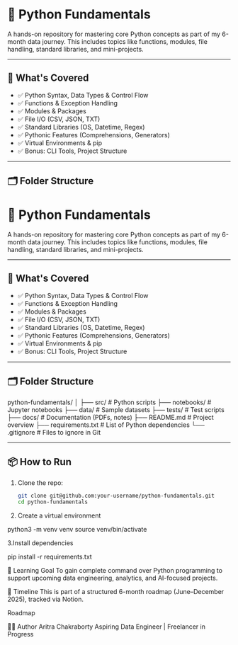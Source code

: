 # 🐍 Python Fundamentals

A hands-on repository for mastering core Python concepts as part of my 
6-month data journey. This includes topics like functions, modules, file 
handling, standard libraries, and mini-projects.

---

## 🚀 What's Covered

- ✅ Python Syntax, Data Types & Control Flow
- ✅ Functions & Exception Handling
- ✅ Modules & Packages
- ✅ File I/O (CSV, JSON, TXT)
- ✅ Standard Libraries (OS, Datetime, Regex)
- ✅ Pythonic Features (Comprehensions, Generators)
- ✅ Virtual Environments & pip
- ✅ Bonus: CLI Tools, Project Structure

---

## 🗂 Folder Structure

# 🐍 Python Fundamentals

A hands-on repository for mastering core Python concepts as part of my 
6-month data journey. This includes topics like functions, modules, file 
handling, standard libraries, and mini-projects.

---

## 🚀 What's Covered

- ✅ Python Syntax, Data Types & Control Flow
- ✅ Functions & Exception Handling
- ✅ Modules & Packages
- ✅ File I/O (CSV, JSON, TXT)
- ✅ Standard Libraries (OS, Datetime, Regex)
- ✅ Pythonic Features (Comprehensions, Generators)
- ✅ Virtual Environments & pip
- ✅ Bonus: CLI Tools, Project Structure

---

## 🗂 Folder Structure

python-fundamentals/
│
├── src/ # Python scripts
├── notebooks/ # Jupyter notebooks
├── data/ # Sample datasets
├── tests/ # Test scripts
├── docs/ # Documentation (PDFs, notes)
├── README.md # Project overview
├── requirements.txt # List of Python dependencies
└── .gitignore # Files to ignore in Git


---

## 📦 How to Run

1. Clone the repo:
   ```bash
   git clone git@github.com:your-username/python-fundamentals.git
   cd python-fundamentals
2. Create a virtual environment

python3 -m venv venv
source venv/bin/activate

3.Install dependencies

pip install -r requirements.txt


🧠 Learning Goal
To gain complete command over Python programming to support upcoming data 
engineering, analytics, and AI-focused projects.

📅 Timeline
This is part of a structured 6-month roadmap (June–December 2025), tracked 
via Notion.

Roadmap

🧑‍💻 Author
Aritra Chakraborty
Aspiring Data Engineer | Freelancer in Progress




